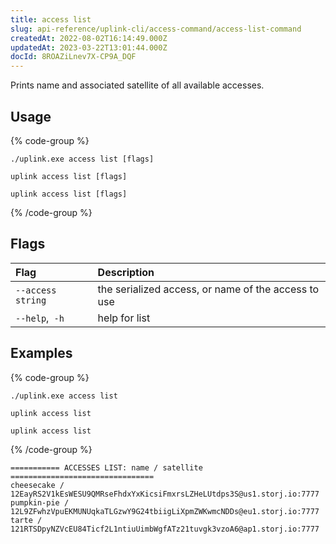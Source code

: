 ```yaml
---
title: access list
slug: api-reference/uplink-cli/access-command/access-list-command
createdAt: 2022-08-02T16:14:49.000Z
updatedAt: 2023-03-22T13:01:44.000Z
docId: 8ROAZiLnev7X-CP9A_DQF
---
```


Prints name and associated satellite of all available accesses.

## Usage

{% code-group %}
```windows
./uplink.exe access list [flags]
```

```linux
uplink access list [flags]
```

```macos
uplink access list [flags]
```
{% /code-group %}

## Flags

| Flag              | Description                                         |
| :---------------- | :-------------------------------------------------- |
| `--access string` | the serialized access, or name of the access to use |
| `--help`,` -h`    | help for list                                       |

## Examples

{% code-group %}
```windows
./uplink.exe access list
```

```linux
uplink access list
```

```macos
uplink access list
```
{% /code-group %}

```Text
=========== ACCESSES LIST: name / satellite ================================
cheesecake / 12EayRS2V1kEsWESU9QMRseFhdxYxKicsiFmxrsLZHeLUtdps3S@us1.storj.io:7777
pumpkin-pie / 12L9ZFwhzVpuEKMUNUqkaTLGzwY9G24tbiigLiXpmZWKwmcNDDs@eu1.storj.io:7777
tarte / 121RTSDpyNZVcEU84Ticf2L1ntiuUimbWgfATz21tuvgk3vzoA6@ap1.storj.io:7777
```

